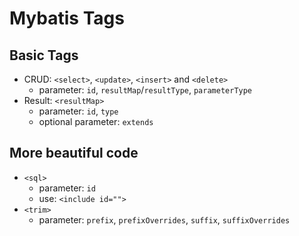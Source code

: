 # Mybatis Tags

## Basic Tags

* CRUD: `<select>`, `<update>`, `<insert>` and `<delete>`
    * parameter: `id`, `resultMap`/`resultType`, `parameterType`
* Result: `<resultMap>`
    * parameter: `id`, `type`
    * optional parameter: `extends`

## More beautiful code

* `<sql>`
    * parameter: `id`
    * use: `<include id="">`
* `<trim>`
    * parameter: `prefix`, `prefixOverrides`, `suffix`, `suffixOverrides`

